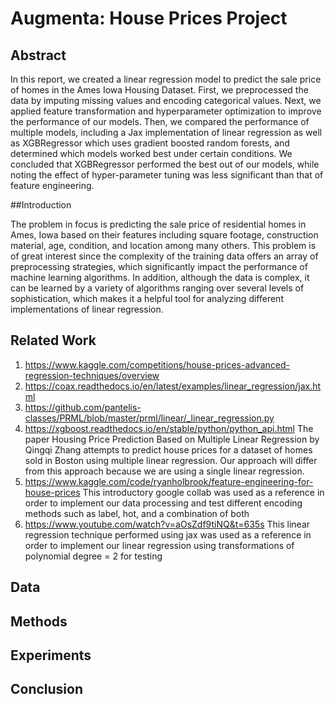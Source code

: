 # Augmenta: House Prices Project

## Abstract

In this report, we created a linear regression model to predict the sale price of homes in the Ames Iowa Housing Dataset. First, we preprocessed the data by imputing missing values and encoding categorical values. Next, we applied feature transformation and hyperparameter optimization to improve the performance of our models. Then, we compared the performance of multiple models, including a Jax implementation of linear regression as well as XGBRegressor which uses gradient boosted random forests, and determined which models worked best under certain conditions. We concluded that XGBRegressor performed the best out of our models, while noting the effect of hyper-parameter tuning was less significant than that of feature engineering.

##Introduction 

The problem in focus is predicting the sale price of residential homes in Ames, Iowa based on their features including square footage, construction material, age, condition, and location among many others. This problem is of great interest since the complexity of the training data offers an array of preprocessing strategies, which significantly impact the performance of machine learning algorithms. In addition, although the data is complex, it can be learned by a variety of algorithms ranging over several levels of sophistication, which makes it a helpful tool for analyzing different implementations of linear regression.

## Related Work

1. https://www.kaggle.com/competitions/house-prices-advanced-regression-techniques/overview
2. https://coax.readthedocs.io/en/latest/examples/linear_regression/jax.html
3. https://github.com/pantelis-classes/PRML/blob/master/prml/linear/_linear_regression.py
4. https://xgboost.readthedocs.io/en/stable/python/python_api.html
The paper Housing Price Prediction Based on Multiple Linear Regression by Qingqi Zhang attempts to predict house prices for a dataset of homes sold in Boston using multiple linear regression. Our approach will differ from this approach because we are using a single linear regression.
5. https://www.kaggle.com/code/ryanholbrook/feature-engineering-for-house-prices
This introductory google collab was used as a reference in order to implement our data processing and test different encoding methods such as label, hot, and a combination of both
6. https://www.youtube.com/watch?v=aOsZdf9tiNQ&t=635s
This linear regression technique performed using jax was used as a reference in order to implement our linear regression using transformations of polynomial degree = 2 for testing

## Data

## Methods

## Experiments

## Conclusion 